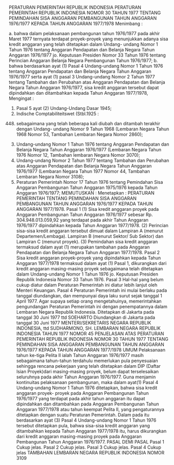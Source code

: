  PERATURAN PEMERINTAH REPUBLIK INDONESIA PERATURAN PEMERINTAH REPUBLIK INDONESIA NOMOR 30 TAHUN 1977 TENTANG PEMINDAHAN SISA ANGGARAN PEMBANGUNAN TAHUN ANGGARAN 1976/1977 KEPADA TAHUN ANGGARAN 1977/1978
Menimbang :

a. bahwa dalam pelaksanaan pembangunan tahun 1976/1977 pada akhir Maret 1977 ternyata terdapat proyek-proyek yang menunjukkan adanya sisa kredit anggaran yang telah ditetapkan dalam Undang- undang Nomor 1 Tahun 1976 tentang Anggaran Pendapatan dan Belanja Negara Tahun Anggaran 1976/1977 jo. Keputusan Presiden Nomor 33 Tahun 1976 tentang Perincian Anggaran Belanja Negara Pembangunan Tahun 1976/1977;
b. bahwa berdasarkan ayat (1) Pasal 4 Undang-undang Nomor 1 Tahun 1976 tentang Anggaran Pendapatan dan Belanja Negara Tahun Anggaran 1976/1977 serta ayat (1) pasal 3 Undang-undang Nomor 2 Tahun 1977 tentang Tambahan dan Perubahan atas Anggaran Pendapatan dan Belanja Negara Tahun Anggaran 1976/1977, sisa kredit anggaran tersebut dapat dipindahkan dan ditambahkan kepada Tahun Anggaran 1977/1978,
Mengingat :

1. Pasal 5 ayat (2) Undang-Undang Dasar 1945;
2. Indische Comptabiliteitswet (Stbl.1925 :
448) sebagaimana yang telah beberapa kali diubah dan ditambah terakhir dengan Undang- undang Nomor 9 Tahun 1968 (Lembaran Negara Tahun 1968 Nomor 53, Tambahan Lembaran Negara Nomor 2860);
3. Undang-undang Nomor 1 Tahun 1976 tentang Anggaran Pendapatan dan Belanja Negara Tahun Anggaran 1976/1977 (Lembaran Negara Tahun 1976 Nomor 12, Tambahan lembaran Negara Nomor 3070);
4. Undang-undang Nomor 2 Tahun 1977 tentang Tambahan dan Perubahan atas Anggaran Pendapatan dan Belanja Negara Tahun Anggaran 1976/1977 (Lembaran Negara Tahun 1977 Nomor 44, Tambahan Lembaran Negara Nomor 3108);
5. Peraturan Pemerintah Nomor 17 Tahun 1976 tentang Pemindahan Sisa Anggaran Pembangunan Tahun Anggaran 1975/1976 kepada Tahun Anggaran 1976/1977;
MEMUTUSKAN :
 Menetapkan : PERATURAN PEMERINTAH TENTANG PEMINDAHAN SISA ANGGARAN PEMBANGUNAN TAHUN ANGGARAN 1976/1977 KEPADA TAHUN ANGGARAN 1977/1978.
Pasal 1
(1) Sisa kredit anggaran proyek pada Anggaran Pembangunan Tahun Anggaran 1976/1977 sebesar Rp. 304.948.013.059,92 yang terdapat pada akhir Tahun Anggaran 1976/1977 dipindahkan kepada Tahun Anggaran 1977/1978.
(2) Perincian sisa-sisa kredit anggaran tersebut dimuat dalam Lampiran A (menurut Departemen/Lembaga). Lampiran B (menurut Sektor/ Sub Sektor) dan Lampiran C (menurut proyek).
(3) Pemindahan sisa kredit anggaran termaksud dalam ayat (1) merupakan tambahan pada Anggaran Pendapatan dan Belanja Negara Tahun Anggaran 1977/1978.
Pasal 2
Sisa kredit anggaran proyek-proyek yang dipindahkan kepada Tahun Anggaran 1977/1978 termaksud dalam ayat (1) Pasal 1, dikurangkan dari kredit anggaran masing-masing proyek sebagaimana telah ditetapkan dalam Undang-undang Nomor 1 Tahun 1976 jo. Keputusan Presiden Republik Indonesia Nomor 33 Tahun 1976.
Pasal 3
Hal-hal yang belum cukup diatur dalam Peraturan Pemerintah ini diatur lebih lanjut oleh Menteri Keuangan.
Pasal 4
Peraturan Pemerintah ini mulai berlaku pada tanggal diundangkan, dan mempunyai daya laku surut sejak tanggal 1 April 1977. Agar supaya setiap orang mengetahuinya, memerintahkan pengundangan Peraturan Pemerintah ini dengan penempatannya dalam Lembaran Negara Republik Indonesia. Ditetapkan di Jakarta pada tanggal 30 Juni 1977 ttd SOEHARTO Diundangkan di Jakarta pada tanggal 30 Juni 1977 MENTERI/SEKRETARIS NEGARA REPUBLIK INDONESIA, ttd SUDHARMONO, SH. LEMBARAN NEGARA REPUBLIK INDONESIA TAHUN 1977 NOMOR 45 PENJELASAN ATAS PERATURAN PEMERINTAH REPUBLIK INDONESIA NOMOR 30 TAHUN 1977 TENTANG PEMINDAHAN SISA ANGGARAN PEMBANGUNAN TAHUN ANGGARAN 1976/1977 KEPADA TAHUN ANGGARAN 1977/1978 UMUM Pelaksanaan tahun ke-tiga Pelita II ialah Tahun Anggaran 1976/1977 masih sebagaimana tahun-tahun terdahulu memerlukan pula penyesuaian sehingga rencana pekerjaan yang telah ditetapkan dalam DIP (Daftar Isian Proyek)dari masing-masing proyek, belum dapat terselesaikan seluruhnya pada akhir Tahun Anggaran 1976/1977. Guna menjamin kontinuitas pelaksanaan pembangunan, maka dalam ayat(1) Pasal 4 Undang-undang Nomor 1 Tahun 1976 ditetapkan, bahwa sisa kredit anggaran proyek- proyek pada Anggaran Pembangunan Tahun 1976/1977 yang terdapat pada akhir tahun anggaran itu dapat dipindahkan dan ditambahkan pada Anggaran Pembangunan Tahun Anggaran 1977/1978 atau tahun keempat Pelita II, yang pengaturannya ditetapkan dengan suatu Peraturan Pemerintah. Dalam pada itu berdasarkan ayat (3) Pasal 4 Undang-undang Nomor 1 Tahun 1976 tersebut ditetapkan pula, bahwa sisa-sisa kredit anggaran yang ditambahkan kepada Tahun Anggaran 1977/1978 itu, harus dikurangkan dari kredit anggaran masing-masing proyek pada Anggaran Pembangunan Tahun Anggaran 1976/1977. PASAL DEMI PASAL
Pasal 1
Cukup jelas.
Pasal 2
Cukup jelas.
Pasal 3
Cukup jelas.
Pasal 4
Cukup jelas TAMBAHAN LEMBARAN NEGARA REPUBLIK INDONESIA NOMOR 3109